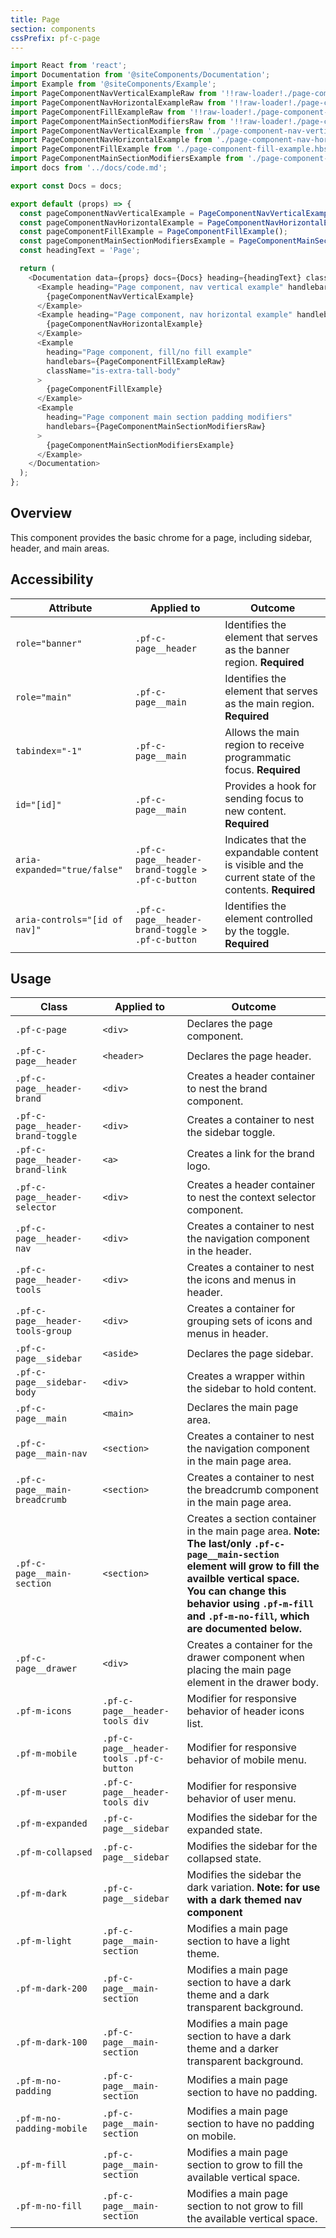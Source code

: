```yaml
---
title: Page
section: components
cssPrefix: pf-c-page
---
```

```js
import React from 'react';
import Documentation from '@siteComponents/Documentation';
import Example from '@siteComponents/Example';
import PageComponentNavVerticalExampleRaw from '!!raw-loader!./page-component-nav-vertical-example.hbs';
import PageComponentNavHorizontalExampleRaw from '!!raw-loader!./page-component-nav-horizontal-example.hbs';
import PageComponentFillExampleRaw from '!!raw-loader!./page-component-fill-example.hbs';
import PageComponentMainSectionModifiersRaw from '!!raw-loader!./page-component-main-section-modifiers.hbs';
import PageComponentNavVerticalExample from './page-component-nav-vertical-example.hbs';
import PageComponentNavHorizontalExample from './page-component-nav-horizontal-example.hbs';
import PageComponentFillExample from './page-component-fill-example.hbs';
import PageComponentMainSectionModifiersExample from './page-component-main-section-modifiers.hbs';
import docs from '../docs/code.md';

export const Docs = docs;

export default (props) => {
  const pageComponentNavVerticalExample = PageComponentNavVerticalExample();
  const pageComponentNavHorizontalExample = PageComponentNavHorizontalExample();
  const pageComponentFillExample = PageComponentFillExample();
  const pageComponentMainSectionModifiersExample = PageComponentMainSectionModifiersExample();
  const headingText = 'Page';

  return (
    <Documentation data={props} docs={Docs} heading={headingText} className="is-component-page" variablesRoot={variablesRoot}>
      <Example heading="Page component, nav vertical example" handlebars={PageComponentNavVerticalExampleRaw}>
        {pageComponentNavVerticalExample}
      </Example>
      <Example heading="Page component, nav horizontal example" handlebars={PageComponentNavHorizontalExampleRaw}>
        {pageComponentNavHorizontalExample}
      </Example>
      <Example
        heading="Page component, fill/no fill example"
        handlebars={PageComponentFillExampleRaw}
        className="is-extra-tall-body"
      >
        {pageComponentFillExample}
      </Example>
      <Example
        heading="Page component main section padding modifiers"
        handlebars={PageComponentMainSectionModifiersRaw}
      >
        {pageComponentMainSectionModifiersExample}
      </Example>
    </Documentation>
  );
};
```

## Overview

This component provides the basic chrome for a page, including sidebar, header, and main areas.

## Accessibility

| Attribute | Applied to | Outcome |
| -- | -- | -- |
| `role="banner"` | `.pf-c-page__header` | Identifies the element that serves as the banner region. **Required** |
| `role="main"` | `.pf-c-page__main` | Identifies the element that serves as the main region. **Required** |
| `tabindex="-1"` | `.pf-c-page__main` | Allows the main region to receive programmatic focus. **Required** |
| `id="[id]"` | `.pf-c-page__main` | Provides a hook for sending focus to new content. **Required** |
| `aria-expanded="true/false"` | `.pf-c-page__header-brand-toggle > .pf-c-button` | Indicates that the expandable content is visible and the current state of the contents. **Required** |
| `aria-controls="[id of nav]"` | `.pf-c-page__header-brand-toggle > .pf-c-button` | Identifies the element controlled by the toggle. **Required**

## Usage

| Class | Applied to | Outcome |
| -- | -- | -- |
| `.pf-c-page` | `<div>` |   Declares the page component. |
| `.pf-c-page__header` | `<header>` |   Declares the page header. |
| `.pf-c-page__header-brand` | `<div>` |   Creates a header container to nest the brand component. |
| `.pf-c-page__header-brand-toggle` | `<div>` |   Creates a container to nest the sidebar toggle. |
| `.pf-c-page__header-brand-link` | `<a>` |   Creates a link for the brand logo. |
| `.pf-c-page__header-selector` | `<div>` |   Creates a header container to nest the context selector component. |
| `.pf-c-page__header-nav` | `<div>` |   Creates a container to nest the navigation component in the header. |
| `.pf-c-page__header-tools` | `<div>` |   Creates a container to nest the icons and menus in header. |
| `.pf-c-page__header-tools-group` | `<div>` |  Creates a container for grouping sets of icons and menus in header. |
| `.pf-c-page__sidebar` | `<aside>` |   Declares the page sidebar. |
| `.pf-c-page__sidebar-body` | `<div>` | Creates a wrapper within the sidebar to hold content. |
| `.pf-c-page__main` | `<main>` |   Declares the main page area. |
| `.pf-c-page__main-nav` | `<section>` |   Creates a container to nest the navigation component in the main page area. |
| `.pf-c-page__main-breadcrumb` | `<section>` |   Creates a container to nest the breadcrumb component in the main page area. |
| `.pf-c-page__main-section` | `<section>` |  Creates a section container in the main page area. **Note: The last/only `.pf-c-page__main-section` element will grow to fill the availble vertical space. You can change this behavior using `.pf-m-fill` and `.pf-m-no-fill`, which are documented below.**  |
| `.pf-c-page__drawer` | `<div>` |  Creates a container for the drawer component when placing the main page element in the drawer body. |
| `.pf-m-icons` | `.pf-c-page__header-tools div` | Modifier for responsive behavior of header icons list. |
| `.pf-m-mobile` | `.pf-c-page__header-tools .pf-c-button` | Modifier for responsive behavior of mobile menu. |
| `.pf-m-user` | `.pf-c-page__header-tools div` | Modifier for responsive behavior of user menu. |
| `.pf-m-expanded` | `.pf-c-page__sidebar` |  Modifies the sidebar for the expanded state. |
| `.pf-m-collapsed` | `.pf-c-page__sidebar` |  Modifies the sidebar for the collapsed state. |
| `.pf-m-dark` | `.pf-c-page__sidebar` |  Modifies the sidebar the dark variation. **Note: for use with a dark themed nav component** |
| `.pf-m-light` | `.pf-c-page__main-section` | Modifies a main page section to have a light theme. |
| `.pf-m-dark-200` | `.pf-c-page__main-section` |  Modifies a main page section to have a dark theme and a dark transparent background. |
| `.pf-m-dark-100` | `.pf-c-page__main-section` |  Modifies a main page section to have a dark theme and a darker transparent background. |
| `.pf-m-no-padding` | `.pf-c-page__main-section` | Modifies a main page section to have no padding. |
| `.pf-m-no-padding-mobile` | `.pf-c-page__main-section` | Modifies a main page section to have no padding on mobile. |
| `.pf-m-fill` | `.pf-c-page__main-section` | Modifies a main page section to grow to fill the available vertical space. |
| `.pf-m-no-fill` | `.pf-c-page__main-section` | Modifies a main page section to not grow to fill the available vertical space. |
